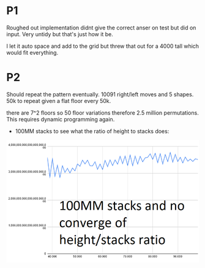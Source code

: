 # P1

Roughed out implementation didnt give the correct anser on test but did on input. Very untidy but that's just how it be.

I let it auto space and add to the grid but threw that out for a 4000 tall which would fit everything.

# P2

Should repeat the pattern eventually. 10091 right/left moves and 5 shapes. 50k to repeat given a flat floor every 50k.

there are 7^2 floors so 50 floor variations therefore 2.5 million permutations. This requires dynamic programming again.

- 100MM stacks to see what the ratio of height to stacks does:

![](Untitled2.png)